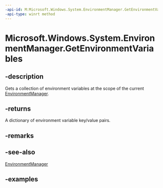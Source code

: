 ```yaml
---
-api-id: M:Microsoft.Windows.System.EnvironmentManager.GetEnvironmentVariables
-api-type: winrt method
---
```


# Microsoft.Windows.System.EnvironmentManager.GetEnvironmentVariables

<!--
public System.Collections.Generic.IReadOnlyDictionary<string,string> GetEnvironmentVariables ();
-->

## -description

Gets a collection of environment variables at the scope of the current [EnvironmentManager](environmentmanager.md).

## -returns

A dictionary of environment variable key/value pairs.

## -remarks

## -see-also

[EnvironmentManager](environmentmanager.md)

## -examples
